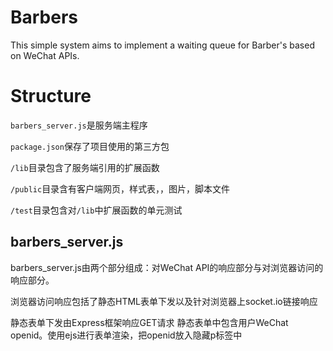 # Barbers
This simple system aims to implement a waiting queue for Barber's based on WeChat APIs.

# Structure
`barbers_server.js`是服务端主程序

`package.json`保存了项目使用的第三方包

`/lib`目录包含了服务端引用的扩展函数

`/public`目录含有客户端网页，样式表，，图片，脚本文件

`/test`目录包含对`/lib`中扩展函数的单元测试

## barbers_server.js
barbers_server.js由两个部分组成：对WeChat API的响应部分与对浏览器访问的响应部分。

浏览器访问响应包括了静态HTML表单下发以及针对浏览器上socket.io链接响应

静态表单下发由Express框架响应GET请求
静态表单中包含用户WeChat openid。使用ejs进行表单渲染，把openid放入隐藏p标签中
